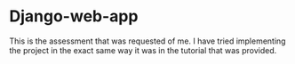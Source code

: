 # Django-web-app
This is the assessment that was requested of me. I have tried implementing the project in the exact same way it was in the tutorial that was provided.
